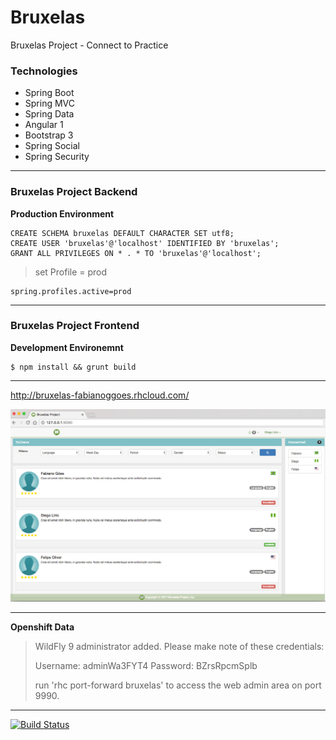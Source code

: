 # Bruxelas
Bruxelas Project - Connect to Practice

### Technologies   

* Spring Boot
* Spring MVC
* Spring Data
* Angular 1
* Bootstrap 3
* Spring Social
* Spring Security

------   

### Bruxelas Project Backend

**Production Environment**

```   
CREATE SCHEMA bruxelas DEFAULT CHARACTER SET utf8;
CREATE USER 'bruxelas'@'localhost' IDENTIFIED BY 'bruxelas';
GRANT ALL PRIVILEGES ON * . * TO 'bruxelas'@'localhost';
```   

> set Profile = prod   

``` 
spring.profiles.active=prod
```   

------    

### Bruxelas Project Frontend

**Development Environemnt**   

```
$ npm install && grunt build
```

------    

http://bruxelas-fabianoggoes.rhcloud.com/

![Dash](doc/dash-1.0.JPG)

------

**Openshift Data**

>  WildFly 9 administrator added.  Please make note of these credentials:
>
>   Username: adminWa3FYT4
>   Password: BZrsRpcmSplb
>   
>   run 'rhc port-forward bruxelas' to access the web admin area on port 9990.

------   

[![Build Status](https://travis-ci.org/fabianogoes/Bruxelas.svg?branch=master)](https://travis-ci.org/fabianogoes/Bruxelas)
